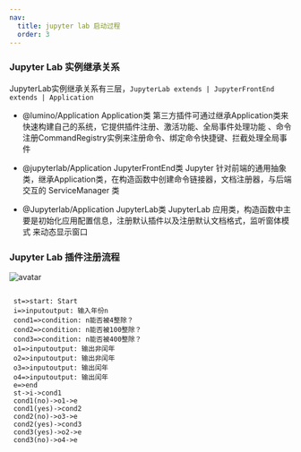```yaml
---
nav:
  title: jupyter lab 启动过程
  order: 3
---
```


### Jupyter Lab 实例继承关系

JupyterLab实例继承关系有三层，``` JupyterLab extends | JupyterFrontEnd extends | Application ```

- @lumino/Application Application类
   第三方插件可通过继承Application类来快速构建自己的系统，它提供插件注册、激活功能、全局事件处理功能
  、命令注册CommandRegistry实例来注册命令、绑定命令快捷键、拦截处理全局事件

- @jupyterlab/Application JupyterFrontEnd类
  Jupyter 针对前端的通用抽象类，继承Application类，在构造函数中创建命令链接器，文档注册器，与后端交互的
  ServiceManager 类

- @Jupyterlab/Application JupyterLab类
  JupyterLab 应用类，构造函数中主要是初始化应用配置信息，注册默认插件以及注册默认文档格式，监听窗体模式
  来动态显示窗口

### Jupyter Lab 插件注册流程

![avatar](/debugger_protocol_diagram.png)

  ```flow

   st=>start: Start
   i=>inputoutput: 输入年份n
   cond1=>condition: n能否被4整除？
   cond2=>condition: n能否被100整除？
   cond3=>condition: n能否被400整除？
   o1=>inputoutput: 输出非闰年
   o2=>inputoutput: 输出非闰年
   o3=>inputoutput: 输出闰年
   o4=>inputoutput: 输出闰年
   e=>end
   st->i->cond1
   cond1(no)->o1->e
   cond1(yes)->cond2
   cond2(no)->o3->e
   cond2(yes)->cond3
   cond3(yes)->o2->e
   cond3(no)->o4->e

   ```
